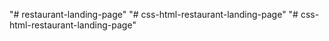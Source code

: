 "# restaurant-landing-page" 
"# css-html-restaurant-landing-page" 
"# css-html-restaurant-landing-page" 
